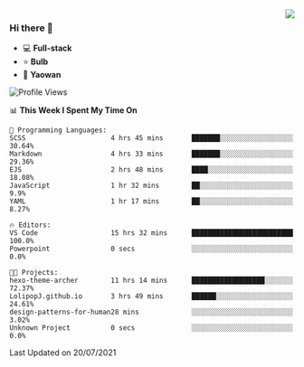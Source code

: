 <img  align="right" src="https://github-readme-stats.vercel.app/api?username=LolipopJ&show_icons=true&count_private=true&hide_title=true&include_all_commits=true&theme=vue">

### Hi there 👋

- :computer: **Full-stack**
- :star: **Bulb**
- :pill: **Yaowan**

<!--START_SECTION:waka-->
![Profile Views](http://img.shields.io/badge/Profile%20Views-1-blue)

📊 **This Week I Spent My Time On** 

```text
💬 Programming Languages: 
SCSS                     4 hrs 45 mins       ███████░░░░░░░░░░░░░░░░░░   30.64% 
Markdown                 4 hrs 33 mins       ███████░░░░░░░░░░░░░░░░░░   29.36% 
EJS                      2 hrs 48 mins       ████░░░░░░░░░░░░░░░░░░░░░   18.08% 
JavaScript               1 hr 32 mins        ██░░░░░░░░░░░░░░░░░░░░░░░   9.9% 
YAML                     1 hr 17 mins        ██░░░░░░░░░░░░░░░░░░░░░░░   8.27%

🔥 Editors: 
VS Code                  15 hrs 32 mins      █████████████████████████   100.0% 
Powerpoint               0 secs              ░░░░░░░░░░░░░░░░░░░░░░░░░   0.0%

🐱‍💻 Projects: 
hexo-theme-archer        11 hrs 14 mins      ██████████████████░░░░░░░   72.37% 
LolipopJ.github.io       3 hrs 49 mins       ██████░░░░░░░░░░░░░░░░░░░   24.61% 
design-patterns-for-human28 mins             ░░░░░░░░░░░░░░░░░░░░░░░░░   3.02% 
Unknown Project          0 secs              ░░░░░░░░░░░░░░░░░░░░░░░░░   0.0%

```


 Last Updated on 20/07/2021
<!--END_SECTION:waka-->
